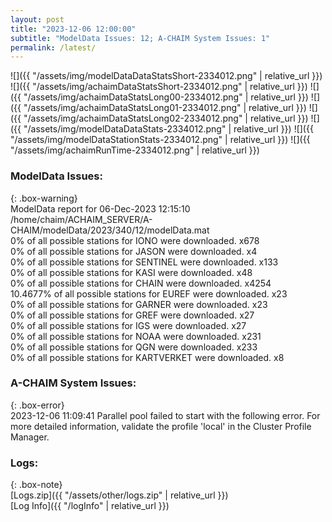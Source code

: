 ```yaml
---
layout: post
title: "2023-12-06 12:00:00"
subtitle: "ModelData Issues: 12; A-CHAIM System Issues: 1"
permalink: /latest/
---
```


![]({{ "/assets/img/modelDataDataStatsShort-2334012.png" | relative_url }})
![]({{ "/assets/img/achaimDataStatsShort-2334012.png" | relative_url }})
![]({{ "/assets/img/achaimDataStatsLong00-2334012.png" | relative_url }})
![]({{ "/assets/img/achaimDataStatsLong01-2334012.png" | relative_url }})
![]({{ "/assets/img/achaimDataStatsLong02-2334012.png" | relative_url }})
![]({{ "/assets/img/modelDataDataStats-2334012.png" | relative_url }})
![]({{ "/assets/img/modelDataStationStats-2334012.png" | relative_url }})
![]({{ "/assets/img/achaimRunTime-2334012.png" | relative_url }})


### ModelData Issues:  
  
{: .box-warning}  
 ModelData report for 06-Dec-2023 12:15:10   
 /home/chaim/ACHAIM_SERVER/A-CHAIM/modelData/2023/340/12/modelData.mat   
 0% of all possible stations for IONO were downloaded. x678   
 0% of all possible stations for JASON were downloaded. x4   
 0% of all possible stations for SENTINEL were downloaded. x133   
 0% of all possible stations for KASI were downloaded. x48   
 0% of all possible stations for CHAIN were downloaded. x4254   
 10.4677% of all possible stations for EUREF were downloaded. x23   
 0% of all possible stations for GARNER were downloaded. x23   
 0% of all possible stations for GREF were downloaded. x27   
 0% of all possible stations for IGS were downloaded. x27   
 0% of all possible stations for NOAA were downloaded. x231   
 0% of all possible stations for QGN were downloaded. x233   
 0% of all possible stations for KARTVERKET were downloaded. x8   
  
### A-CHAIM System Issues:  
  
{: .box-error}  
2023-12-06 11:09:41 Parallel pool failed to start with the following error. For more detailed information, validate the profile 'local' in the Cluster Profile Manager.  

### Logs:  
  
{: .box-note}  
[Logs.zip]({{ "/assets/other/logs.zip" | relative_url }})  
[Log Info]({{ "/logInfo" | relative_url }})  
